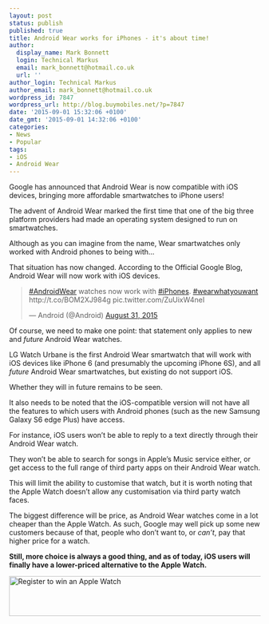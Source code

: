 ```yaml
---
layout: post
status: publish
published: true
title: Android Wear works for iPhones - it's about time!
author:
  display_name: Mark Bonnett
  login: Technical Markus
  email: mark_bonnett@hotmail.co.uk
  url: ''
author_login: Technical Markus
author_email: mark_bonnett@hotmail.co.uk
wordpress_id: 7847
wordpress_url: http://blog.buymobiles.net/?p=7847
date: '2015-09-01 15:32:06 +0100'
date_gmt: '2015-09-01 14:32:06 +0100'
categories:
- News
- Popular
tags:
- iOS
- Android Wear
---
```

<p><span class="postStandFirst">Google has announced that Android Wear is now compatible with iOS devices, bringing more affordable smartwatches to iPhone users!</span></p>
<p>The advent of Android Wear marked the first time that one of the big three platform providers had made an operating system designed to run on smartwatches.</p>
<p>Although as you can imagine from the name, Wear smartwatches only worked with Android phones to being with...</p>
<p>That situation has now changed. According to the Official Google Blog, Android Wear will now work with iOS devices.</p>
<blockquote class="twitter-tweet" lang="en-gb">
<p dir="ltr" lang="en"><a href="https://twitter.com/hashtag/AndroidWear?src=hash">#AndroidWear</a> watches now work with <a href="https://twitter.com/hashtag/iPhones?src=hash">#iPhones</a>. <a href="https://twitter.com/hashtag/wearwhatyouwant?src=hash">#wearwhatyouwant</a> http://t.co/BOM2XJ984g pic.twitter.com/ZuUixW4neI</p>
<p>&mdash; Android (@Android) <a href="https://twitter.com/Android/status/638377225721483264">August 31, 2015</a></p></blockquote>
<p><script src="//platform.twitter.com/widgets.js" async="" charset="utf-8"></script></p>
<p>Of course, we need to make one point: that statement only applies to new and <em>future</em> Android Wear watches.</p>
<p>LG Watch Urbane is the first Android Wear smartwatch that will work with iOS devices like iPhone 6 (and presumably the upcoming iPhone 6S), and all <em>future</em> Android Wear smartwatches, but existing do not support iOS.</p>
<p>Whether they will in future remains to be seen.</p>
<p>It also needs to be noted that the iOS-compatible version will not have all the features to which users with Android phones (such as the new Samsung Galaxy S6 edge Plus) have access.</p>
<p>For instance, iOS users won&rsquo;t be able to reply to a text directly through their Android Wear watch.</p>
<p>They won&rsquo;t be able to search for songs in Apple&rsquo;s Music service either, or get access to the full range of third party apps on their Android Wear watch.</p>
<p>This will limit the ability to customise that watch, but it is worth noting that the Apple Watch doesn&rsquo;t allow any customisation via third party watch faces.</p>
<p>The biggest difference will be price, as Android Wear watches come in a lot cheaper than the Apple Watch. As such, Google may well pick up some new customers because of that, people who don&rsquo;t want to, or <em>can&rsquo;t</em>, pay that higher price for a watch.</p>
<p><strong>Still, more choice is always a good thing, and as of today, iOS users will finally have a lower-priced alternative to the Apple Watch.</strong></p>
<p><img class="size-full wp-image-7803 aligncenter" src="https://a1comms-blog-buymobiles.storage.googleapis.com/2015/08/Register-to-win-an-Apple-Watch.jpg" alt="Register to win an Apple Watch" width="580" height="80" data-id="7803" /></p>

